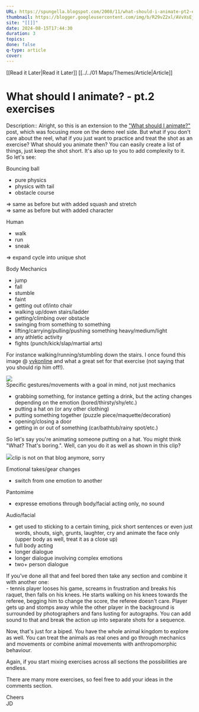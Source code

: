 ```yaml
---
URL: https://spungella.blogspot.com/2008/11/what-should-i-animate-pt2-exercises.html
thumbnail: https://blogger.googleusercontent.com/img/b/R29vZ2xl/AVvXsEjn5uBcrD5JbjpTufjaS5f4RxMdtGQkk06E9fC17Mr83c26afpbsuU6adnP3-bd3o90tBZnzzPpjU92gooc8KQQPUcbrFewzE8b1vIjeMxFUBnARM2QJ83Z_9_kByGlymc3iK5_xlvhtDBV/w1200-h630-p-k-no-nu/testmodel.jpg
site: "[[]]"
date: 2024-08-15T17:44:30
duration: 3
topics: 
done: false
q-type: article
cover: 
---
```

[[Read it Later|Read it Later]] [[../../01 Maps/Themes/Article|Article]] 
# What should I animate? - pt.2 exercises

Description:: Alright, so this is an extension to the ["What should I animate?"](http://spungella.blogspot.com/2008/09/what-should-i-animate_24.html) post, which was focusing more on the demo reel side. But what if you don't care about the reel, what if you just want to practice and treat the shot as an exercise? What should you animate then? You can easily create a list of things, just keep the shot short. It's also up to you to add complexity to it. So let's see:

Bouncing ball

-   pure physics
-   physics with tail
-   obstacle course

\=> same as before but with added squash and stretch  
\=> same as before but with added character

Human

-   walk
-   run
-   sneak

\=> expand cycle into unique shot

Body Mechanics

-   jump
-   fall
-   stumble
-   faint
-   getting out of/into chair
-   walking up/down stairs/ladder
-   getting/climbing over obstacle
-   swinging from something to something
-   lifting/carrying/pulling/pushing something heavy/medium/light
-   any athletic activity
-   fights (punch/kick/slap/martial arts)

For instance walking/running/stumbling down the stairs. I once found this image @ [vvkonline](http://vvkonline.blogspot.com/2008/09/lighting-and-rendering.html) and what a great set for that exercise (not saying that you should rip him off!).

[![](https://blogger.googleusercontent.com/img/b/R29vZ2xl/AVvXsEjn5uBcrD5JbjpTufjaS5f4RxMdtGQkk06E9fC17Mr83c26afpbsuU6adnP3-bd3o90tBZnzzPpjU92gooc8KQQPUcbrFewzE8b1vIjeMxFUBnARM2QJ83Z_9_kByGlymc3iK5_xlvhtDBV/s400/testmodel.jpg)](https://blogger.googleusercontent.com/img/b/R29vZ2xl/AVvXsEjn5uBcrD5JbjpTufjaS5f4RxMdtGQkk06E9fC17Mr83c26afpbsuU6adnP3-bd3o90tBZnzzPpjU92gooc8KQQPUcbrFewzE8b1vIjeMxFUBnARM2QJ83Z_9_kByGlymc3iK5_xlvhtDBV/s1600-h/testmodel.jpg)  
Specific gestures/movements with a goal in mind, not just mechanics

-   grabbing something, for instance getting a drink, but the acting changes depending on the emotion (bored/thirsty/shy/etc.)
-   putting a hat on (or any other clothing)
-   putting something together (puzzle piece/maquette/decoration)
-   opening/closing a door
-   getting in or out of something (car/bathtub/rainy spot/etc.)

So let's say you're animating someone putting on a hat. You might think "What? That's boring.". Well, can you do it as well as shown in this clip?

[![](https://blogger.googleusercontent.com/img/b/R29vZ2xl/AVvXsEhnhPkuGF3eePzyufAhC-xhpkn33yqwqYwwT8E_wln4zxpgWAaLA3kCH7Zntg44o0d3ZuVsrdIOT_1TbkPErcVHfVMIVzPl9d3J48DtrkJdTI4X20HkYpA_sGsR5DLLGn9LiijQfMJWk38P/s400/hat.jpg)](https://blogger.googleusercontent.com/img/b/R29vZ2xl/AVvXsEhnhPkuGF3eePzyufAhC-xhpkn33yqwqYwwT8E_wln4zxpgWAaLA3kCH7Zntg44o0d3ZuVsrdIOT_1TbkPErcVHfVMIVzPl9d3J48DtrkJdTI4X20HkYpA_sGsR5DLLGn9LiijQfMJWk38P/s1600-h/hat.jpg)clip is not on that blog anymore, sorry

Emotional takes/gear changes

-   switch from one emotion to another

Pantomime

-   expresse emotions through body/facial acting only, no sound

Audio/facial

-   get used to sticking to a certain timing, pick short sentences or even just words, shouts, sigh, grunts, laughter, cry and animate the face only (upper body as well, treat it as a close up)
-   full body acting
-   longer dialogue
-   longer dialogue involving complex emotions
-   two+ person dialogue

If you've done all that and feel bored then take any section and combine it with another one:  
\- tennis player looses his game, screams in frustration and breaks his raquet, then falls on his knees. He starts walking on his knees towards the referee, begging him to change the score, the referee doesn't care. Player gets up and stomps away while the other player in the background is surrounded by photographers and fans lusting for autographs. You can add sound to that and break the action up into separate shots for a sequence.

Now, that's just for a biped. You have the whole animal kingdom to explore as well. You can treat the animals as real ones and go through mechanics and movements or combine animal movements with anthropomorphic behaviour.

Again, if you start mixing exercises across all sections the possibilities are endless.

There are many more exercises, so feel free to add your ideas in the comments section.

Cheers  
JD

